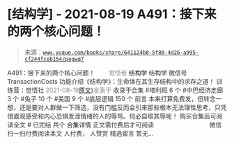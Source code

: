 # [结构学] - 2021-08-19 A491：接下来的两个核心问题！

> 来源：[`www.yuque.com/books/share/641124b8-5f80-4d26-a995-cf244fceb154/pegwq7`](https://www.yuque.com/books/share/641124b8-5f80-4d26-a995-cf244fceb154/pegwq7)

<ne-p id="520f42f3293818f927861ebbd5b15da4_p_0" data-lake-id="520f42f3293818f927861ebbd5b15da4_p_0"><ne-text id="ue76fce5c" style="color: rgb(51, 51, 51);">A491：接下来的两个核心问题！</ne-text></ne-p> <ne-p id="4530e9ce11666d76185cf151f500630e" data-lake-id="4530e9ce11666d76185cf151f500630e"><ne-text id="u9ac391ce" ne-fontsize="12" style="color: rgb(255, 255, 255);">原创</ne-text><ne-text id="uaa181235" style="color: rgb(140, 140, 140);">觉悟者</ne-text> <ne-text id="uec9ae409" ne-fontsize="14">结构学</ne-text></ne-p> <ne-p id="4ca8a9494d6d8b069c505a0409d94d5b" data-lake-id="4ca8a9494d6d8b069c505a0409d94d5b"><ne-text id="ua1c7d78d" ne-fontsize="14" ne-bold="true" style="color: rgb(51, 51, 51);">结构学</ne-text></ne-p> <ne-p id="94d297a67328d1c040b52fab499d941d" data-lake-id="94d297a67328d1c040b52fab499d941d"><ne-text id="u70f4e5b1" ne-fontsize="14" style="color: rgb(51, 51, 51);">微信号</ne-text><ne-text id="u2080bb48" ne-fontsize="14" style="color: rgb(51, 51, 51);">TransactionCosts</ne-text></ne-p> <ne-p id="2e535ef5269e23a5994ce5c08c12d04f" data-lake-id="2e535ef5269e23a5994ce5c08c12d04f"><ne-text id="ub08dae14" ne-fontsize="14" style="color: rgb(51, 51, 51);">功能介绍</ne-text><ne-text id="u034c0621" ne-fontsize="14" style="color: rgb(51, 51, 51);">《结构学》：生命体在其生存结构中的求存之道！ 训练营：觉悟社</ne-text></ne-p> <ne-p id="aab97e2601d3266485ad9119ac08e624" data-lake-id="aab97e2601d3266485ad9119ac08e624"><ne-text id="uf2a5e984" style="color: rgb(140, 140, 140);">2021-08-19</ne-text>[<ne-text id="uf57f80e7" ne-fontsize="14">原文</ne-text>](https://mp.weixin.qq.com/s?__biz=MzIzMDYwOTM0Mg==&mid=2247486219&idx=1&sn=8f77517f0244ba31f7eb28e2676e17cd&chksm=e8b193dadfc61acc6d9e6029653aac696f132efc24d3b28f983ba8e4ada269ac887e6165d837#rd))<ne-text id="uc442ab85" ne-fontsize="14" style="color: rgb(140, 140, 140);">发表于</ne-text></ne-p> <ne-p id="028bd77717779a8f788be3d2fd8bf8e1" data-lake-id="028bd77717779a8f788be3d2fd8bf8e1"><ne-text id="u54dc7c34" style="color: rgb(51, 51, 51);">收录于合集</ne-text></ne-p> <ne-p id="c86395b27da4524b00cc699209e73083" data-lake-id="c86395b27da4524b00cc699209e73083"><ne-text id="ubab1b253" style="color: rgb(51, 51, 51);">#塔利班 6 个</ne-text></ne-p> <ne-p id="4fdcf1047160fae85e161741dfadba93" data-lake-id="4fdcf1047160fae85e161741dfadba93"><ne-text id="u12d4fc9a" style="color: rgb(51, 51, 51);">#中巴经济走廊 3 个</ne-text></ne-p> <ne-p id="4a7c6e39af10db7457f7b4320bb99eaf" data-lake-id="4a7c6e39af10db7457f7b4320bb99eaf"><ne-text id="u5d4eae2c" style="color: rgb(51, 51, 51);">#兔子 10 个</ne-text></ne-p> <ne-p id="28770ee101afef74e9e9681bc1f10c1c" data-lake-id="28770ee101afef74e9e9681bc1f10c1c"><ne-text id="uebf68a9a" style="color: rgb(51, 51, 51);">#美国 9 个</ne-text></ne-p> <ne-p id="d424065eca644e1cea7e5b2cbf4b09d9" data-lake-id="d424065eca644e1cea7e5b2cbf4b09d9"><ne-text id="uc3500268" style="color: rgb(51, 51, 51);">#底层逻辑 150 个</ne-text></ne-p> <ne-p id="9ff7d7bb2462cde852836b57e97fcf82" data-lake-id="9ff7d7bb2462cde852836b57e97fcf82"><ne-text id="uad5687f3" style="color: rgb(51, 51, 51);">前言</ne-text></ne-p> <ne-p id="54a49d35f24a1457eb1257cf0ba9d41a" data-lake-id="54a49d35f24a1457eb1257cf0ba9d41a"><ne-text id="u8edeeed0" style="color: rgb(51, 51, 51);">本来打算免费发，但转念一想，还是要对人群做一下筛选，没有门槛反而会引来那些根本无法理性思考，只凭借直观感受和内心恐惧发泄情绪的人的辱骂。何必自取其辱呢！</ne-text></ne-p> <ne-p id="aa1cd5220e49891e36fbcc0e6e58f948" data-lake-id="aa1cd5220e49891e36fbcc0e6e58f948" ne-alignment="center"><ne-text id="u3edb393c" style="color: rgb(51, 51, 51);">购买合集后可阅读全文</ne-text></ne-p> <ne-p id="929061c09748f28c06069061325cf69f" data-lake-id="929061c09748f28c06069061325cf69f" ne-alignment="center"><ne-text id="u7bd82f9b" style="color: rgb(51, 51, 51);">#</ne-text></ne-p> <ne-p id="9c868f00f304c121d1c8c27e021113e3" data-lake-id="9c868f00f304c121d1c8c27e021113e3" ne-alignment="center"><ne-text id="ub8a8b857" style="color: rgb(51, 51, 51);">已完结 共个</ne-text></ne-p> <ne-p id="582040de39ca5e30dd00d41c87a11f86" data-lake-id="582040de39ca5e30dd00d41c87a11f86" ne-alignment="center"><ne-text id="u9636ef4b" ne-fontsize="16">合集详情</ne-text></ne-p> <ne-p id="4dcd42a24155cc318d4e5d0878822a61" data-lake-id="4dcd42a24155cc318d4e5d0878822a61" ne-alignment="center"><ne-text id="u75fbf439" style="color: rgb(51, 51, 51);">正文需付费后才可阅读</ne-text></ne-p> <ne-p id="37d0aaacc94047fe90b68a0c2a93eec3" data-lake-id="37d0aaacc94047fe90b68a0c2a93eec3" ne-alignment="center"><ne-text id="u62bd90b9" style="color: rgb(255, 255, 255);">加载中</ne-text></ne-p> <ne-p id="5801c9a8b4ecd128deb8535261199895" data-lake-id="5801c9a8b4ecd128deb8535261199895" ne-alignment="center"><ne-text id="u81185ec8" style="color: rgb(255, 255, 255);"> 微信豆购买</ne-text></ne-p> <ne-p id="ce0ffa9f8c9aaaa76be95fbe58290836" data-lake-id="ce0ffa9f8c9aaaa76be95fbe58290836" ne-alignment="center"><ne-text id="u7af9545e" style="color: rgb(51, 51, 51);">微信扫一扫付费阅读本文</ne-text></ne-p> <ne-p id="4414bf00cf5a3fe897bf5ebdaa5e1d5f" data-lake-id="4414bf00cf5a3fe897bf5ebdaa5e1d5f" ne-alignment="center"><ne-text id="u9f8dd723" ne-fontsize="13" style="color: rgb(51, 51, 51);">人付费， 人赞赏</ne-text></ne-p> <ne-h3 id="Zg47l" data-lake-id="Zg47l"><ne-heading-ext><ne-heading-anchor></ne-heading-anchor><ne-heading-fold></ne-heading-fold></ne-heading-ext><ne-heading-content><ne-text id="uc71f8973" ne-fontsize="16" style="color: rgb(51, 51, 51);">精选留言</ne-text></ne-heading-content></ne-h3> <ne-p id="013d637da1bf9fdf97b393131c716fb3" data-lake-id="013d637da1bf9fdf97b393131c716fb3"><ne-text id="u14019953" style="color: rgb(51, 51, 51);">暂无...</ne-text></ne-p>